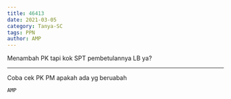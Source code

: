 ```yaml
---
title: 46413
date: 2021-03-05
category: Tanya-SC
tags: PPN
author: AMP
---
```


Menambah PK tapi kok SPT pembetulannya LB ya?

---

Coba cek PK PM apakah ada yg beruabah

`AMP`
